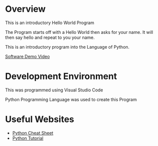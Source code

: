 # Overview

This is an introductory Hello World Program

The Program starts off with a Hello World then asks for your name. It will then say hello and repeat to you your name.

This is an introductory program into the Language of Python.

[Software Demo Video]()

# Development Environment

This was programmed using Visual Studio Code

Python Programming Language was used to create this Program

# Useful Websites

* [Python Cheat Sheet](https://www.pythoncheatsheet.org/cheatsheet/basics)
* [Python Tutorial](https://www.w3schools.com/python/default.asp)